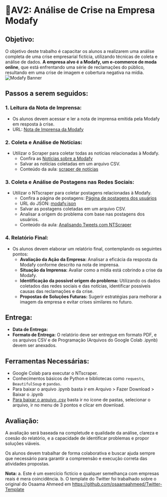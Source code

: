 # 👕AV2: Análise de Crise na Empresa Modafy

## Objetivo:
O objetivo deste trabalho é capacitar os alunos a realizarem uma análise completa de uma crise empresarial fictícia, utilizando técnicas de coleta e análise de dados. **A empresa alvo é a Modafy, um e-commerce de moda online**, que está enfrentando uma série de reclamações do público, resultando em uma crise de imagem e cobertura negativa na mídia.
![Modafy Banner](https://josetelmo.github.io/modafy/imprensa/modafy-banner.png)

## Passos a serem seguidos:

### 1. Leitura da Nota de Imprensa:
- Os alunos devem acessar e ler a nota de imprensa emitida pela Modafy em resposta à crise.
- URL: [Nota de Imprensa da Modafy](https://josetelmo.github.io/modafy/imprensa/)

### 2. Coleta e Análise de Notícias:
- Utilizar o Scraper para coletar todas as notícias relacionadas à Modafy.
  - Confira as [Notícias sobre a Modafy](https://josetelmo.github.io/modafy/noticias/)
  - Salvar as notícias coletadas em um arquivo CSV.
  - Conteúdo da aula: [scraper de notícias](https://josetelmo.github.io/modafy/scraper-de-noticias)

### 3. Coleta e Análise de Postagens nas Redes Sociais:
- Utilizar o NTscraper para coletar postagens relacionadas à Modafy.
  - Confira a página de postagens: [Página de postagens dos usuários](https://josetelmo.github.io/modafy/twitter/)
  - URL do JSON: [modafy.json](https://raw.githubusercontent.com/josetelmo/modafy/main/twitter/assets/modafy.json)
  - Salvar as postagens coletadas em um arquivo CSV.
  - Analisar a origem do problema com base nas postagens dos usuários.
  - Conteúdo da aula: [Analisando Tweets com NTScraper](https://josetelmo.github.io/modafy/nts-scraper)

### 4. Relatório Final:
- Os alunos devem elaborar um relatório final, contemplando os seguintes pontos:
  - **Avaliação da Ação da Empresa:** Analisar a eficácia da resposta da Modafy conforme descrito na nota de imprensa.
  - **Situação da Imprensa:** Avaliar como a mídia está cobrindo a crise da Modafy.
  - **Identificação da possível origem do problema:** Utilizando os dados coletados das redes sociais e das notícias, identificar possíveis causas das reclamações e da crise.
  - **Propostas de Soluções Futuras:** Sugerir estratégias para melhorar a imagem da empresa e evitar crises similares no futuro.

## Entrega:
- **Data de Entrega:** 
- **Formato de Entrega:** O relatório deve ser entregue em formato PDF, e os arquivos CSV e de Programação (Arquivos do Google Colab .ipynb) devem ser anexados.

## Ferramentas Necessárias:
- Google Colab para executar o NTscraper.
- Conhecimentos básicos de Python e bibliotecas como `requests`, `BeautifulSoup` e `pandas`.
- Para baixar o arquivo .ipynb basta ir em Arquivo > Fazer Download > Baixar o .ipynb
- [Para baixar o arquivo .csv](https://www.google.com/search?q=como+baixar+arquivo+csv+no+google+colab) basta ir no ícone de pastas, selecionar o arquivo, ir no menu de 3 pontos e clicar em download.

## Avaliação:
A avaliação será baseada na completude e qualidade da análise, clareza e coesão do relatório, e a capacidade de identificar problemas e propor soluções viáveis.

Os alunos devem trabalhar de forma colaborativa e buscar ajuda sempre que necessário para garantir a compreensão e execução correta das atividades propostas.

**Nota:** 
a. Este é um exercício fictício e qualquer semelhança com empresas reais é mera coincidência.
b. O template do Twitter foi trabalhado sobre o original do Osaama Ahmeed em https://github.com/osaamaahmeed/Twitter-Template